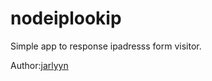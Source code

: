 nodeiplookip
============
Simple app to response ipadresss form visitor.

Author:[jarlyyn](http://jarln.net)
